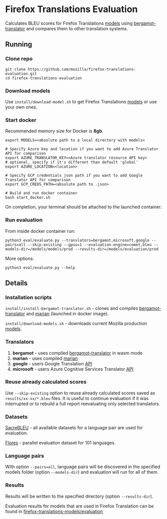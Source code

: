 # Firefox Translations Evaluation
Calculates BLEU scores for Firefox Translations [models](https://github.com/mozilla/firefox-translations-models) 
using [bergamot-translator](https://github.com/mozilla/bergamot-translator) and compares them to other translation systems.

## Running

### Clone repo
```
git clone https://github.com/mozilla/firefox-translations-evaluation.git
cd firefox-translations-evaluation
```

### Download models

Use `install/download-model.sh` to get Firefox Translations [models](https://github.com/mozilla/firefox-translations-models) or use your own ones.

### Start docker
Recommended memory size for Docker is **8gb**.


```
export MODELS=<absolute path to a local directory with models>

# Specify Azure key and location if you want to add Azure Translator API for comparison
export AZURE_TRANSLATOR_KEY=<Azure translator resource API key>
# optional, specify if it's different than default 'global'
export AZURE_LOCATION=<location>

# Specify GCP credentials json path if you want to add Google Translator API for comparison
export GCP_CREDS_PATH=<absolute path to .json>

# Build and run docker container
bash start_docker.sh
```

On completion, your terminal should be attached to the launched container.

### Run evaluation
From inside docker container run:
```
python3 eval/evaluate.py --translators=bergamot,microsoft,google --pairs=all --skip-existing --gpus=1 --evaluation-engine=comet,bleu --models-dir=/models/models/prod --results-dir=/models/evaluation/prod
```
More options:
```
python3 eval/evaluate.py --help
```

## Details
### Installation scripts
`install/install-bergamot-translator.sh` - clones and compiles [bergamot-translator](https://github.com/mozilla/bergamot-translator) and [marian](https://github.com/marian-nmt/marian-dev) (launched in docker image).

`install/download-models.sh` - downloads current Mozilla production [models](https://github.com/mozilla/firefox-translations-models).

### Translators
1. **bergamot** - uses compiled [bergamot-translator](https://github.com/mozilla/bergamot-translator) in wasm mode
2. **marian** - uses compiled [marian](https://github.com/marian-nmt/marian-dev)
3. **google** - users Google Translation [API](https://cloud.google.com/translate)
4. **microsoft** - users Azure Cognitive Services Translator [API](https://azure.microsoft.com/en-us/services/cognitive-services/translator/)

### Reuse already calculated scores
Use `--skip-existing` option to reuse already calculated scores saved as `results/xx-xx/*.bleu` files.
It is useful to continue evaluation if it was interrupted 
or to rebuild a full report reevaluating only selected translators.

### Datasets
[SacreBLEU](https://github.com/mjpost/sacrebleu) - all available datasets for a language pair are used for evaluation.

[Flores](https://github.com/facebookresearch/flores) - parallel evaluation dataset for 101 languages.

### Language pairs
With option `--pairs=all`, language pairs will be discovered 
in the specified models folder (option `--models-dir`) 
and evaluation will run for all of them.

### Results
Results will be written to the specified directory (option `--results-dir`).

Evaluation results for models that are used in Firefox Translation can be found in [firefox-translations-models/evaluation](https://github.com/mozilla/firefox-translations-models/tree/main/evaluation)
